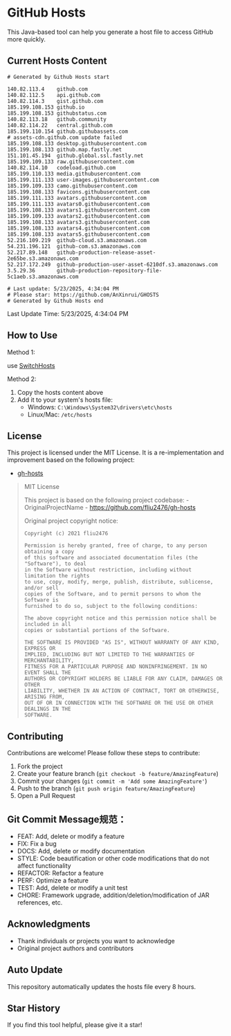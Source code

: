# GitHub Hosts

This Java-based tool can help you generate a host file to access GitHub more quickly.

## Current Hosts Content

```hosts
# Generated by Github Hosts start  

140.82.113.4    github.com
140.82.112.5    api.github.com
140.82.114.3    gist.github.com
185.199.108.153 github.io
185.199.108.153 githubstatus.com
140.82.113.18   github.community
140.82.114.22   central.github.com
185.199.110.154 github.githubassets.com
# assets-cdn.github.com update failed
185.199.108.133 desktop.githubusercontent.com
185.199.108.133 github.map.fastly.net
151.101.45.194  github.global.ssl.fastly.net
185.199.109.133 raw.githubusercontent.com
140.82.114.10   codeload.github.com
185.199.110.133 media.githubusercontent.com
185.199.111.133 user-images.githubusercontent.com
185.199.109.133 camo.githubusercontent.com
185.199.108.133 favicons.githubusercontent.com
185.199.111.133 avatars.githubusercontent.com
185.199.111.133 avatars0.githubusercontent.com
185.199.108.133 avatars1.githubusercontent.com
185.199.109.133 avatars2.githubusercontent.com
185.199.108.133 avatars3.githubusercontent.com
185.199.108.133 avatars4.githubusercontent.com
185.199.108.133 avatars5.githubusercontent.com
52.216.109.219  github-cloud.s3.amazonaws.com
54.231.196.121  github-com.s3.amazonaws.com
52.217.89.148   github-production-release-asset-2e65be.s3.amazonaws.com
52.217.172.249  github-production-user-asset-6210df.s3.amazonaws.com
3.5.29.36       github-production-repository-file-5c1aeb.s3.amazonaws.com

# Last update: 5/23/2025, 4:34:04 PM
# Please star: https://github.com/AnXinrui/GHOSTS
# Generated by Github Hosts end
```

Last Update Time: 5/23/2025, 4:34:04 PM

## How to Use

Method 1:

use [SwitchHosts](https://github.com/oldj/SwitchHosts)

Method 2:
1. Copy the hosts content above
2. Add it to your system's hosts file:
   - Windows: `C:\Windows\System32\drivers\etc\hosts`
   - Linux/Mac: `/etc/hosts`

## License
This project is licensed under the MIT License. It is a re-implementation and improvement based on the following project:
- [gh-hosts](https://github.com/fliu2476/gh-hosts)

> MIT License 
>
> This project is based on the following project codebase: -OriginalProjectName - https://github.com/fliu2476/gh-hosts
>
> Original project copyright notice:
>
> ```
> Copyright (c) 2021 fliu2476
> 
> Permission is hereby granted, free of charge, to any person obtaining a copy
> of this software and associated documentation files (the "Software"), to deal
> in the Software without restriction, including without limitation the rights
> to use, copy, modify, merge, publish, distribute, sublicense, and/or sell
> copies of the Software, and to permit persons to whom the Software is
> furnished to do so, subject to the following conditions:
> 
> The above copyright notice and this permission notice shall be included in all
> copies or substantial portions of the Software.
> 
> THE SOFTWARE IS PROVIDED "AS IS", WITHOUT WARRANTY OF ANY KIND, EXPRESS OR
> IMPLIED, INCLUDING BUT NOT LIMITED TO THE WARRANTIES OF MERCHANTABILITY,
> FITNESS FOR A PARTICULAR PURPOSE AND NONINFRINGEMENT. IN NO EVENT SHALL THE
> AUTHORS OR COPYRIGHT HOLDERS BE LIABLE FOR ANY CLAIM, DAMAGES OR OTHER
> LIABILITY, WHETHER IN AN ACTION OF CONTRACT, TORT OR OTHERWISE, ARISING FROM,
> OUT OF OR IN CONNECTION WITH THE SOFTWARE OR THE USE OR OTHER DEALINGS IN THE
> SOFTWARE.
> ```

## Contributing

Contributions are welcome! Please follow these steps to contribute:

1. Fork the project
2. Create your feature branch (`git checkout -b feature/AmazingFeature`)
3. Commit your changes (`git commit -m 'Add some AmazingFeature'`)
4. Push to the branch (`git push origin feature/AmazingFeature`)
5. Open a Pull Request

## Git Commit Message规范：

- FEAT: Add, delete or modify a feature
- FIX: Fix a bug
- DOCS: Add, delete or modify documentation
- STYLE: Code beautification or other code modifications that do not affect functionality
- REFACTOR: Refactor a feature
- PERF: Optimize a feature
- TEST: Add, delete or modify a unit test
- CHORE: Framework upgrade, addition/deletion/modification of JAR references, etc.

## Acknowledgments

- Thank individuals or projects you want to acknowledge
- Original project authors and contributors

## Auto Update

This repository automatically updates the hosts file every 8 hours.

## Star History

If you find this tool helpful, please give it a star!

